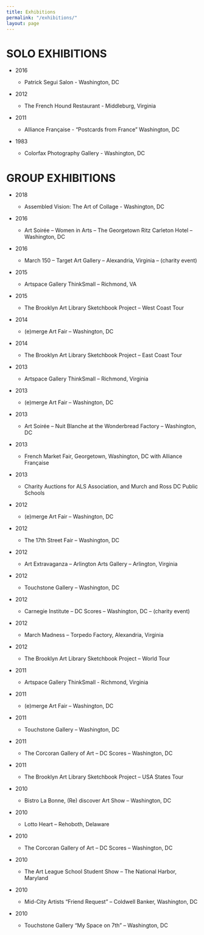 ```yaml
---
title: Exhibitions
permalink: "/exhibitions/"
layout: page
---
```


# SOLO EXHIBITIONS

* 2016

  * Patrick Segui Salon - Washington, DC

* 2012

  * The French Hound Restaurant - Middleburg, Virginia

* 2011

  * Alliance Française - “Postcards from France” Washington, DC

* 1983

  * Colorfax Photography Gallery - Washington, DC

# GROUP EXHIBITIONS

* 2018

  * Assembled Vision:  The Art of Collage - Washington, DC

* 2016

  * Art Soirée – Women in Arts – The Georgetown Ritz Carleton Hotel – Washington, DC

* 2016

  * March 150 – Target Art Gallery – Alexandria, Virginia – (charity event)

* 2015

  * Artspace Gallery ThinkSmall – Richmond, VA

* 2015

  * The Brooklyn Art Library Sketchbook Project – West Coast Tour

* 2014

  * (e)merge Art Fair – Washington, DC

* 2014

  * The Brooklyn Art Library Sketchbook Project – East Coast Tour

* 2013

  * Artspace Gallery ThinkSmall – Richmond, Virginia

* 2013

  * (e)merge Art Fair – Washington, DC

* 2013

  * Art Soirée – Nuit Blanche at the Wonderbread Factory – Washington, DC

* 2013

  * French Market Fair, Georgetown, Washington, DC with Alliance Française

* 2013

  * Charity Auctions for ALS Association, and Murch and Ross DC Public Schools

* 2012

  * (e)merge Art Fair – Washington, DC

* 2012

  * The 17th Street Fair – Washington, DC

* 2012

  * Art Extravaganza – Arlington Arts Gallery – Arlington, Virginia

* 2012

  * Touchstone Gallery – Washington, DC

* 2012

  * Carnegie Institute – DC Scores – Washington, DC – (charity event)

* 2012

  * March Madness – Torpedo Factory, Alexandria, Virginia

* 2012

  * The Brooklyn Art Library Sketchbook Project – World Tour

* 2011

  * Artspace Gallery ThinkSmall - Richmond, Virginia

* 2011

  * (e)merge Art Fair – Washington, DC

* 2011

  * Touchstone Gallery – Washington, DC

* 2011

  * The Corcoran Gallery of Art – DC Scores – Washington, DC

* 2011

  * The Brooklyn Art Library Sketchbook Project – USA States Tour

* 2010

  * Bistro La Bonne, (Re) discover Art Show – Washington, DC

* 2010

  * Lotto Heart – Rehoboth, Delaware

* 2010

  * The Corcoran Gallery of Art – DC Scores – Washington, DC

* 2010

  * The Art League School Student Show – The National Harbor, Maryland

* 2010

  * Mid-City Artists “Friend Request” – Coldwell Banker, Washington, DC

* 2010

  * Touchstone Gallery “My Space on 7th” – Washington, DC